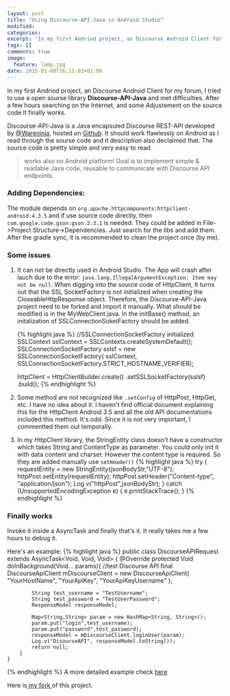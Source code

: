 ```yaml
---
layout: post
title: "Using Discourse-API-Java in Android Studio"
modified:
categories: 
excerpt: "In my first Andriod project, an Discourse Android Client for my forum, I tried to use a open sourse library **Discourse-API-Java** and met difficulties. After a few hours searching on the Internet, and some Adjustement on the source code It finally works."
tags: []
comments: true
image:
  feature: lamp.jpg
date: 2015-01-08T16:11:03+01:00
---
```


In my first Andriod project, an Discourse Android Client for my forum, I tried to use a open sourse library **Discourse-API-Java** and met difficulties. After a few hours searching on the Internet, and some Adjustement on the source code It finally works.

Discourse-API-Java is a Java encapsuled Discourse REST-API developed by [@Wareninja](https://github.com/wareninja), hosted on [Github](https://github.com/wareninja/discourse-api-client). It should work flawlessly on Android as I read through the sourse code and it description also declaimed that. The source code is pretty simple and very easy to read.  

>works also on Android platform!
>Goal is to implement simple & readable Java code, reusable to communicate with Discourse API endpoints.

### Adding Dependencies:
The module depends on `org.apache.httpcomponents:httpclient-android:4.3.5` and if use source code directly, then `com.google.code.gson:gson:2.3.1` is needed. They could be added in File->Project Structure->Dependencies. Just search for the libs and add them. After the gradle sync, it is recommended to clean the project once (by me). 

### Some issues
1. It can not be directly used in Android Studio. The App will crash after lauch due to the error: `java.lang.IllegalArgumentException: Item may not be null`. When digging into the source code of HttpClient, It turns out that the SSL SocketFactory is not initialized when creating the CloseableHttpResponse object. Therefore, the Discourse-API-Java project need to be forked and import it manually. 
  What should be modified is in the MyWebClient.java. In the initBase() method, an initalization of SSLConnectionSoketFactory should be added. 

    {% highlight java %}
    //SSLConnectionSocketFactory initialized.
    SSLContext sslContext = SSLContexts.createSystemDefault();
    SSLConnectionSocketFactory sslsf = new SSLConnectionSocketFactory(
                    sslContext,
                    SSLConnectionSocketFactory.STRICT_HOSTNAME_VERIFIER);
    
    httpClient = HttpClientBuilder.create()
                   .setSSLSocketFactory(sslsf)
                   .build();
    {% endhighlight %}

2. Some method are not recognized like `.setConfig` of HttpPost, HttpGet, etc. I have no idea about it. I haven't find official document explaining this for the HttpClient Android 3.5 and all the old API documentations included this method. It's odd. Since it is not very important, I commentted them out temporally.
3. In my HttpClient library, the StringEntity class doesn't have a constructor which takes String and ContentType as parameter. You could only init it with data content and charset. However the content type is required. So they are added manually use `setHeader()`
    {% highlight java %}
        try {
            requestEntity = new StringEntity(jsonBodyStr,"UTF-8");
            httpPost.setEntity(requestEntity);
            httpPost.setHeader("Content-type", "application/json");
            Log.v("httpPost",jsonBodyStr);
        } catch (UnsupportedEncodingException e) {
            e.printStackTrace();
        }
{% endhighlight %}


### Finally works

Invoke it inside a AsyncTask and finally that's it. It really takes me a few hours to debug it. 

Here's an example:
{% highlight java %} 
public class DiscourseAPIRequest extends AsyncTask<Void, Void, Void> {
        @Override
        protected Void doInBackground(Void... params){
            //test Discourse API
            final DiscourseApiClient mDiscourseClient = new DiscourseApiClient(
                    "YourHostName",
                    "YourApiKey",
                    "YourApiKeyUsername"
            );



            String test_username = "TestUsername";
            String test_password = "TestUserPassword";
            ResponseModel responseModel;

            Map<String,String> param = new HashMap<String, String>();
            param.put("login",test_username);
            param.put("password",test_password);
            responseModel = mDiscourseClient.loginUser(param);
            Log.v("DisourseAPI", responseModel.toString());
            return null;
        }
    }
{% endhighlight %}
A more detailed example check [here](https://github.com/wareninja/discourse-api-client/blob/master/src/ExampleUsage.java)

Here is[ my fork ](https://github.com/Naiqus/discourse-api-client)of this project.
